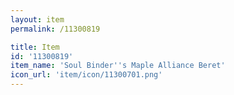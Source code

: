 ```yaml
---
layout: item
permalink: /11300819

title: Item
id: '11300819'
item_name: 'Soul Binder''s Maple Alliance Beret'
icon_url: 'item/icon/11300701.png'
---
```

